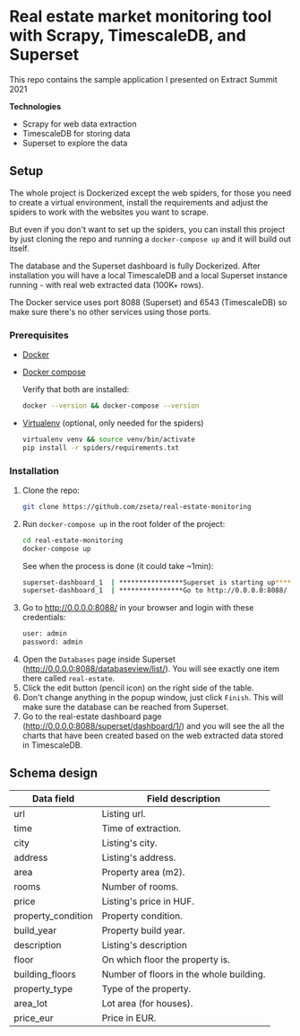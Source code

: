 # Real estate market monitoring tool with Scrapy, TimescaleDB, and Superset
This repo contains the sample application I presented on Extract Summit 2021

**Technologies**

* Scrapy for web data extraction
* TimescaleDB for storing data
* Superset to explore the data

## Setup

The whole project is Dockerized except the web spiders, for those you need to create a virtual environment, install 
the requirements and adjust the spiders to work with the websites you want to scrape.

But even if you don't want to set up the spiders, you can install this project by just cloning the repo and running a 
`docker-compose up` and it will build out itself.

The database and the Superset dashboard is fully Dockerized. After installation you will have a local TimescaleDB and 
a local Superset instance running - with real web extracted data (100K+ rows).

The Docker service uses port 8088 (Superset) and 6543 (TimescaleDB) so make sure there's no other services using those ports.


### Prerequisites

* [Docker](https://docs.docker.com/get-docker/)
* [Docker compose](https://docs.docker.com/compose/install/)

    Verify that both are installed:
    ```bash
    docker --version && docker-compose --version
    ```
* [Virtualenv](https://virtualenv.pypa.io/en/latest/installation.html) (optional, only needed for the spiders)
    ```bash
    virtualenv venv && source venv/bin/activate
    pip install -r spiders/requirements.txt
    ```

### Installation

1. Clone the repo:
    ```bash
    git clone https://github.com/zseta/real-estate-monitoring
    ```
1. Run `docker-compose up` in the root folder of the project:
    ```bash
    cd real-estate-monitoring
    docker-compose up
    ```
    See when the process is done (it could take ~1min):
    ```bash
    superset-dashboard_1  | ****************Superset is starting up****************
    superset-dashboard_1  | ****************Go to http://0.0.0.0:8088/ to login****************
    ```
1. Go to http://0.0.0.0:8088/ in your browser and login with these credentials:
    ```txt
    user: admin
    password: admin
    ```
1. Open the `Databases` page inside Superset (http://0.0.0.0:8088/databaseview/list/). You will see exactly one item there
    called `real-estate`.
1. Click the edit button (pencil icon) on the right side of the table.
1. Don't change anything in the popup window, just click `Finish`. This will make sure the database can be 
    reached from Superset.
1. Go to the real-estate dashboard page (http://0.0.0.0:8088/superset/dashboard/1/) and you will see the all the charts that have 
    been created based on the web extracted data stored in TimescaleDB.


## Schema design

| Data field         | Field description                       |
|--------------------|-----------------------------------------|
| url                | Listing url.                            |
| time               | Time of extraction.                     |
| city               | Listing's city.                         |
| address            | Listing's address.                      |
| area               | Property area (m2).                     |
| rooms              | Number of rooms.                        |
| price              | Listing's price in HUF.                 |
| property_condition | Property condition.                     |
| build_year         | Property build year.                    |
| description        | Listing's description                   |
| floor              | On which floor the property is.         |
| building_floors    | Number of floors in the whole building. |
| property_type      | Type of the property.                   |
| area_lot           | Lot area (for houses).                  |
| price_eur          | Price in EUR.                           |
